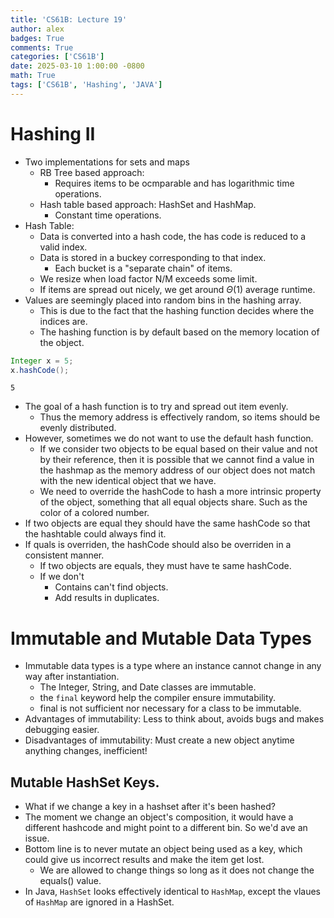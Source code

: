 ```yaml
---
title: 'CS61B: Lecture 19'
author: alex
badges: True
comments: True
categories: ['CS61B']
date: 2025-03-10 1:00:00 -0800
math: True
tags: ['CS61B', 'Hashing', 'JAVA']
---
```


# Hashing II
- Two implementations for sets and maps
    - RB Tree based approach:
        - Requires items to be ocmparable and has logarithmic time operations.
    - Hash table based approach: HashSet and HashMap.
        - Constant time operations.
- Hash Table:
    - Data is converted into a hash code, the has code is reduced to a valid index.
    - Data is stored in a buckey corresponding to that index.
        - Each bucket is a "separate chain" of items.
    - We resize when load factor N/M exceeds some limit.
    - If items are spread out nicely, we get around $\Theta(1)$ average runtime.
- Values are seemingly placed into random bins in the hashing array.
    - This is due to the fact that the hashing function decides where the indices are.
    - The hashing function is by default based on the memory location of the object.


```java
Integer x = 5;
x.hashCode();
```




    5



- The goal of a hash function is to try and spread out item evenly.
    - Thus the memory address is effectively random, so items should be evenly distributed.
- However, sometimes we do not want to use the default hash function.
    - If we consider two objects to be equal based on their value and not by their reference, then it is possible that we cannot find a value in the hashmap as the memory address of our object does not match with the new identical object that we have.
    - We need to override the hashCode to hash a more intrinsic property of the object, something that all equal objects share. Such as the color of a colored number.
- If two objects are equal they should have the same hashCode so that the hashtable could always find it.
- If quals is overriden, the hashCode should also be overriden in a consistent manner.
    - If two objects are equals, they must have te same hashCode.
    - If we don't
        - Contains can't find objects.
        - Add results in duplicates.

# Immutable and Mutable Data Types
- Immutable data types is a type where an instance cannot change in any way after instantiation.
    - The Integer, String, and Date classes are immutable.
    - the `final` keyword help the compiler ensure immutability.
    - final is not sufficient nor necessary for a class to be immutable.
- Advantages of immutability: Less to think about, avoids bugs and makes debugging easier.
- Disadvantages of immutability: Must create a new object anytime anything changes, inefficient!

## Mutable HashSet Keys.
- What if we change a key in a hashset after it's been hashed?
- The moment we change an object's composition, it would have a different hashcode and might point to a different bin. So we'd ave an issue.
- Bottom line is to never mutate an object being used as a key, which could give us incorrect results and make the item get lost.
    - We are allowed to change things so long as it does not change the equals() value.
- In Java, `HashSet` looks effectively identical to `HashMap`, except the vlaues of `HashMap` are ignored in a HashSet.
